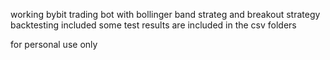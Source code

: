 working bybit trading bot with bollinger band strateg and breakout strategy
backtesting included
some test results are included in the csv folders

for personal use only 
